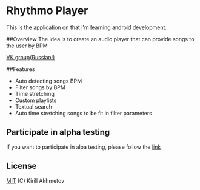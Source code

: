 # Rhythmo Player
This is the application on that i'm learning android development. 

##Overview
The idea is to create an audio player that can provide songs to the user by BPM

[VK group(Russian!)](https://new.vk.com/rhythmoplayer)

##Features
 - Auto detecting songs BPM
 - Filter songs by BPM
 - Time stretching
 - Custom playlists
 - Textual search
 - Auto time stretching songs to be fit in filter parameters


## Participate in alpha testing
If you want to participate in alpa testing, please follow the [link](https://play.google.com/apps/testing/com.juztoss.bpmplayer.dev)


## License
[MIT](https://github.com/JuzTosS/BPMPlayer/blob/master/LICENSE.md) (C) Kirill Akhmetov

